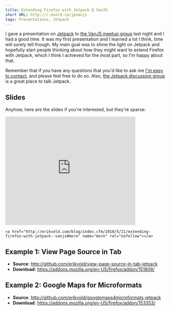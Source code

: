 ```yaml
---
title: Extending Firefox with Jetpack @ VanJS
short URL: http://r.evold.ca/jpvanjs
tags: Presentations, Jetpack
---
```

I gave a presentation on <a title="Mozilla Jetpack" rel="external" rev="vote-for" target="_blank" href="https://jetpack.mozillalabs.com/">Jetpack</a> to <a title="VanJS Meetup" rel="external" rev="vote-for" target="_target" href="http://www.meetup.com/vancouver-javascript-developers/">the VanJS meetup group</a> last night and I had a good time. It was my first presentation and I learned a lot I think, time will surely tell though. My main goal was to shine the light on Jetpack and hopefully start people thinking about how they might want to extend Firefox with Jetpack, which I think I achieved for the most part, so I'm happy about that.
</p>

<p>
Remember that if you have any questions that you'd like to ask me <a title="Contact Erik Vold" href="http://erikvold.com/contact.cfm">I'm easy to contact</a>, and please feel free to do so. Also, <a title="Mozilla Labs Jetpack - Google Group" rel="external" rev="vote-for" target="_blank" href="http://groups.google.com/group/mozilla-labs-jetpack">the Jetpack discussion group</a> is a great place to talk Jetpack.
</p>

<h2>Slides</h2>
<p>
Anyhow, here are the slides if you're interested, but they're sparse:
</p>
<p>
<iframe src="http://docs.google.com/present/embed?id=d3dj9v7_24hdnzfkdm" frameborder="0" height="342" width="410"></iframe>
</p>


  	<a href="http://erikvold.com/blog/index.cfm/2010/5/21/extending-firefox-with-jetpack--vanjs#more" name="more" rel="nofollow"></a>
		
<h2>Example 1: View Page Source in Tab</h2>
<ul>
<li>
<strong>Source</strong>: <a title="View Page Source in Tab - GitHub" rel="external nofollow" rev="vote-for" target="_blank" href="http://github.com/erikvold/view-page-source-in-tab-jetpack">http://github.com/erikvold/view-page-source-in-tab-jetpack</a>
</li>
<li>
<strong>Download</strong>: <a title="View Page Source in Tab - AMO" rel="external" rev="vote-for" target="_blank" href="https://addons.mozilla.org/en-US/firefox/addon/151809/">https://addons.mozilla.org/en-US/firefox/addon/151809/</a>
</li>
</ul>

<h2>Example 2: Google Maps for Microformats</h2>
<ul>
<li>
<strong>Source</strong>: <a title="Google Maps for Microformats - GitHub" rel="external nofollow" rev="vote-for" target="_blank" href="http://github.com/erikvold/googlemaps4microformats-jetpack">http://github.com/erikvold/googlemaps4microformats-jetpack</a>
</li>
<li>
<strong>Download</strong>: <a title="Google Maps for Microformats - AMO" rel="external" rev="vote-for" target="_blank" href="https://addons.mozilla.org/en-US/firefox/addon/153353/">https://addons.mozilla.org/en-US/firefox/addon/153353/</a>
</li>
</ul>
	</div>
	
<script type="text/javascript">
google_ad_client = "pub-5964377618444056";
google_ad_slot = "9885673634";
google_ad_width = 468;
google_ad_height = 60;
</script>
<script type="text/javascript" src="http://pagead2.googlesyndication.com/pagead/show_ads.js"></script><ins style="display:inline-table;border:none;height:60px;margin:0;padding:0;position:relative;visibility:visible;width:468px">
